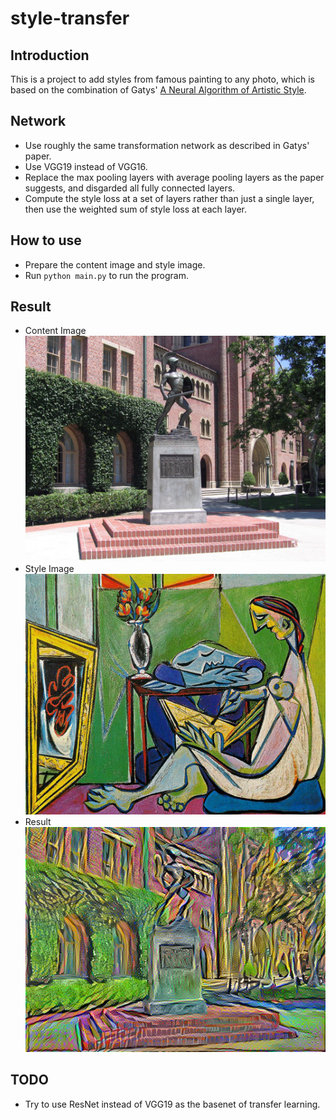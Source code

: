 # style-transfer

## Introduction

This is a project to add styles from famous painting to any photo, which is based on the combination of Gatys' [A Neural Algorithm of Artistic Style](https://arxiv.org/abs/1508.06576).

## Network

* Use roughly the same transformation network as described in Gatys' paper.
* Use VGG19 instead of VGG16.
* Replace the max pooling layers with average pooling layers as the paper suggests, and disgarded all fully connected layers.
* Compute the style loss at a set of layers rather than just a single layer, then use the weighted sum of style loss at each layer.

## How to use

* Prepare the content image and style image.
* Run `python main.py` to run the program.

## Result

* Content Image
	![image](https://github.com/John443/style-transfer/blob/master/images/trojan_shrine.jpg)
* Style Image
	![image](https://github.com/John443/style-transfer/blob/master/images/muse.jpg)
* Result
	![image](https://github.com/John443/style-transfer/blob/master/images/450.png)

## TODO

* Try to use ResNet instead of VGG19 as the basenet of transfer learning.